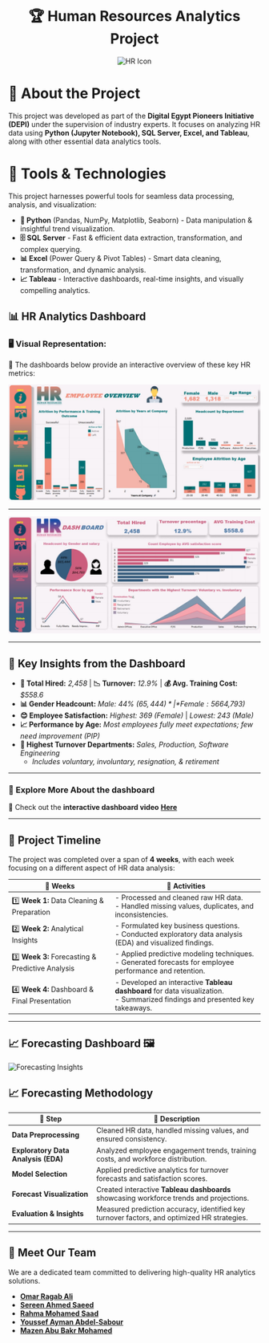 <h1 align="center">🏆 Human Resources Analytics Project</h1>

<p align="center">
  <img src="https://cdn-icons-png.flaticon.com/128/3135/3135715.png" alt="HR Icon" width="200"/>
</p>



# 🚀 About the Project 
This project was developed as part of the **Digital Egypt Pioneers Initiative (DEPI)** under the supervision of industry experts. It focuses on analyzing HR data using **Python (Jupyter Notebook), SQL Server, Excel, and Tableau**, along with other essential data analytics tools.  


# 🚀 Tools & Technologies

This project harnesses powerful tools for seamless data processing, analysis, and visualization:

- **🐍 Python** (Pandas, NumPy, Matplotlib, Seaborn) - Data manipulation & insightful trend visualization.
- **🗄️ SQL Server** - Fast & efficient data extraction, transformation, and complex querying.
- **📊 Excel** (Power Query & Pivot Tables) - Smart data cleaning, transformation, and dynamic analysis.
- **📈 Tableau** - Interactive dashboards, real-time insights, and visually compelling analytics.


## 📊 HR Analytics Dashboard  

### 🖥️ Visual Representation:
📌 The dashboards below provide an interactive overview of these key HR metrics:


![HR Overview Dashboard](project_image's/HR%20overview%20dashboard.jpg)  

---

![HR Summary Dashboard](project_image's/HR%20summary%20dashboard.jpg)  

---  

## 🔹 **Key Insights from the Dashboard**
- **👥 Total Hired:** *2,458* | **📉 Turnover:** *12.9%* | **💰 Avg. Training Cost:** *$558.6*  
- **📊 Gender Headcount:** *Male: 44% ($65,444)* | *Female: 56% ($64,793)*  
- **😊 Employee Satisfaction:** *Highest: 369 (Female)* | *Lowest: 243 (Male)*  
- **📈 Performance by Age:** *Most employees fully meet expectations; few need improvement (PIP)*  
- **🏢 Highest Turnover Departments:** *Sales, Production, Software Engineering*  
  - *Includes voluntary, involuntary, resignation, & retirement*  
--- 
### 🚀 Explore More About the dashboard 
🔹 Check out the **interactive dashboard video** [**Here**](project_image's/interactive%20dashboard.mp4) 

---

## 📅 Project Timeline 
The project was completed over a span of **4 weeks**, with each week focusing on a different aspect of HR data analysis:  

| 📆 **Weeks**     | 📌 **Activities**  |
|-----------------|------------------|
| 1️⃣ **Week 1:** Data Cleaning & Preparation  | - Processed and cleaned raw HR data.  <br> - Handled missing values, duplicates, and inconsistencies.  |
| 2️⃣ **Week 2:** Analytical Insights  | - Formulated key business questions.  <br> - Conducted exploratory data analysis (EDA) and visualized findings.  |
| 3️⃣ **Week 3:** Forecasting & Predictive Analysis  | - Applied predictive modeling techniques.  <br> - Generated forecasts for employee performance and retention.  |
| 4️⃣ **Week 4:** Dashboard & Final Presentation  | - Developed an interactive **Tableau dashboard** for data visualization.  <br> - Summarized findings and presented key takeaways.  |

---

## 📈 Forecasting Dashboard 🖼️

![Forecasting Insights](https://github.com/user-attachments/assets/4b3dc16f-0700-4a04-abdb-6a288fd6a36a)  

## 📈 Forecasting Methodology  

| 🔹 Step                 | 📝 Description |
|-------------------------|------------------------------------------------|
| **Data Preprocessing**  | Cleaned HR data, handled missing values, and ensured consistency. |
| **Exploratory Data Analysis (EDA)**  | Analyzed employee engagement trends, training costs, and workforce distribution. |
| **Model Selection**     | Applied predictive analytics for turnover forecasts and satisfaction scores. |
| **Forecast Visualization** | Created interactive **Tableau dashboards** showcasing workforce trends and projections. |
| **Evaluation & Insights**  | Measured prediction accuracy, identified key turnover factors, and optimized HR strategies. |

---

## 👥 Meet Our Team
We are a dedicated team committed to delivering high-quality HR analytics solutions.
- **[Omar Ragab Ali](www.linkedin.com/in/omar-rageb)**
- **[Sereen Ahmed Saeed](https://www.linkedin.com/in/sereen-alsid-16993231a)**
- **[Rahma Mohamed Saad](https://www.linkedin.com/in/rahma-mohammed-326167295)**
- **[Youssef Ayman Abdel-Sabour](https://www.linkedin.com/in/youssefayman8)**
- **[Mazen Abu Bakr Mohamed](http://linkedin.com/in/mazen-el-nady-39b054289)**


